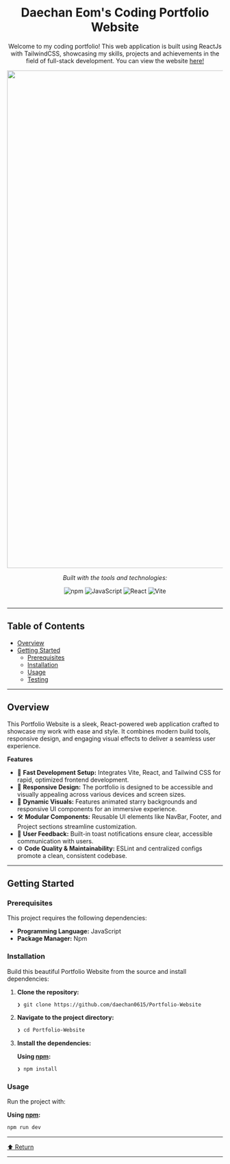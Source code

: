 <div id="top">

<!-- HEADER STYLE: CLASSIC -->
<div align="center">

# Daechan Eom's Coding Portfolio Website

Welcome to my coding portfolio! This web application is built using ReactJs with TailwindCSS, showcasing my skills, projects and achievements in the field of full-stack development.
You can view the website [here!](https://www.daechaneom.com/)

<img width="1160" alt="Screenshot" scr="https://github.com/daechan0615/Portfolio-Website/blob/main/public/daechan-eom-portfolio.png?raw=true">

<em>Built with the tools and technologies:</em>

<img src="https://img.shields.io/badge/npm-CB3837.svg?style=flat&logo=npm&logoColor=white" alt="npm">
<img src="https://img.shields.io/badge/JavaScript-F7DF1E.svg?style=flat&logo=JavaScript&logoColor=black" alt="JavaScript">
<img src="https://img.shields.io/badge/React-61DAFB.svg?style=flat&logo=React&logoColor=black" alt="React">
<img src="https://img.shields.io/badge/Vite-646CFF.svg?style=flat&logo=Vite&logoColor=white" alt="Vite">

</div>
<br>

---

## Table of Contents

- [Overview](#overview)
- [Getting Started](#getting-started)
  - [Prerequisites](#prerequisites)
  - [Installation](#installation)
  - [Usage](#usage)
  - [Testing](#testing)

---

## Overview

This Portfolio Website is a sleek, React-powered web application crafted to showcase my work with ease and style. It combines modern build tools, responsive design, and engaging visual effects to deliver a seamless user experience.

**Features**

- 🧩 **Fast Development Setup:** Integrates Vite, React, and Tailwind CSS for rapid, optimized frontend development.
- 🔄 **Responsive Design:** The portfolio is designed to be accessible and visually appealing across various devices and screen sizes.
- 🎨 **Dynamic Visuals:** Features animated starry backgrounds and responsive UI components for an immersive experience.
- 🛠️ **Modular Components:** Reusable UI elements like NavBar, Footer, and Project sections streamline customization.
- 🔔 **User Feedback:** Built-in toast notifications ensure clear, accessible communication with users.
- ⚙️ **Code Quality & Maintainability:** ESLint and centralized configs promote a clean, consistent codebase.

---

## Getting Started

### Prerequisites

This project requires the following dependencies:

- **Programming Language:** JavaScript
- **Package Manager:** Npm

### Installation

Build this beautiful Portfolio Website from the source and install dependencies:

1. **Clone the repository:**

   ```sh
   ❯ git clone https://github.com/daechan0615/Portfolio-Website
   ```

2. **Navigate to the project directory:**

   ```sh
   ❯ cd Portfolio-Website
   ```

3. **Install the dependencies:**

   **Using [npm](https://www.npmjs.com/):**

   ```sh
   ❯ npm install
   ```

### Usage

Run the project with:

**Using [npm](https://www.npmjs.com/):**

```sh
npm run dev
```

---

<div align="left"><a href="#top">⬆ Return</a></div>

---
